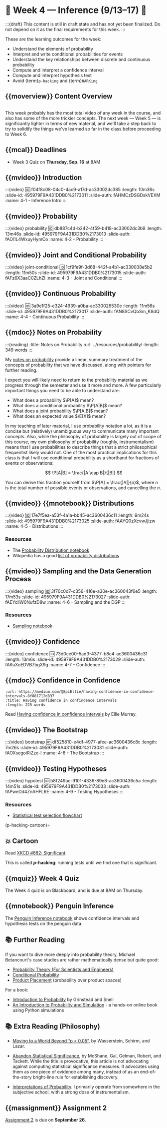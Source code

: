# 🚧 Week 4 — Inference (9/13–17) 🚧

:::{draft}
This content is still in draft state and has not yet been finalized.
Do not depend on it as the final requirements for this week.
:::

These are the learning outcomes for the week:

- Understand the elements of probability
- Interpret and write conditional probabilities for events
- Understand the key relationships between discrete and continuous probability
- Compute and interpret a confidence interval
- Compute and interpret hypothesis test
- Avoid {term}`p-hacking` and {term}`HARKing`

## {{moverview}} Content Overview

```{module} week4
```

This week probably has the most total video of any week in the course, and also has some of the more
trickier concepts.  The next week — Week 5 — is significantly lighter in terms of new material, and
we'll take a step back to try to solidify the things we've learned so far in the class before
proceeding to Week 6.

## {{mcal}} Deadlines

- Week 3 Quiz on **Thursday, Sep. 16** at 8AM

## {{mvideo}} Introduction

:::{video}
:id: f04f8c08-04c0-4ac9-a17d-ac33002dc385
:length: 10m36s
:slide-id: 495979F9A431DDB0%2173011
:slide-auth: fAHMCzDSGDskVEXM
:name: 4-1 - Inference Intro
:::


## {{mvideo}} Probability

:::{video} probability
:id: db887c4d-b242-4f59-b418-ac33002dc3b9
:length: 13m46s
:slide-id: 495979F9A431DDB0%2173013
:slide-auth: fAOl1L4WxuyHymCo
:name: 4-2 - Probability
:::


## {{mvideo}} Joint and Conditional Probability

:::{video} joint-conditional
:id: 1cf9fe9f-3d68-442f-a4b1-ac330038e5b2
:length: 11m50s
:slide-id: 495979F9A431DDB0%2173015
:slide-auth: fAFz6X3aaC0ZLhZI
:name: 4-3 - Joint and Conditional
:::


## {{mvideo}} Continuous Probability

:::{video}
:id: 3a9e1f25-e324-4939-a0ba-ac330026530e
:length: 11m56s
:slide-id: 495979F9A431DDB0%2173017
:slide-auth: fAN8SCvQbSm_K8dQ
:name: 4-4 - Continuous Probability
:::

## {{mdoc}} Notes on Probability

:::{reading}
:title: Notes on Probability
:url: ../resources/probability/
:length: 349 words
:::

My [notes on probability](../resources/probability.md) provide a linear, summary treatment of the
concepts of probability that we have discussed, along with pointers for further reading.

I expect you will likely need to return to the probability material as we progress through the semester
and use it more and more.  A few particularly important things you need to be able to understand are:

- What does a probability $\P[A]$ mean?
- What does a conditional probability $\P[A|B]$ mean?
- What does a joint probability $\P[A,B]$ mean?
- What does an expected value $\E[X]$ mean?

In my teaching of later material, I use probability notation a lot, as it is a concise but
(relatively) unambiguous way to communicate many important concepts.  Also, while the philosophy of
probability is largely out of scope of this course, my own philosophy of probability (roughly,
instrumentalism) means that I use probabilities to describe things that a strict philosophical
frequentist likely would not.  One of the most practical implications for this class is that I will use
conditional probability as a shorthand for fractions of events or observations:

$$
\P[A|B] = \frac{|A \cap B|}{|B|}
$$

You can derive this fraction yourself from $\P[A] = \frac{|A|}{n}$, where $n$ is the total number of
possible events or observations, and cancelling the $n$.

## {{mvideo}} {{mnotebook}} Distributions

:::{video}
:id: 17e7f5ea-a53f-4a1a-bb45-ac3600436c11
:length: 9m24s
:slide-id: 495979F9A431DDB0%2173025
:slide-auth: fAAYQ0zXcvwJjizw
:name: 4-5 - Distributions
:::

### Resources

- The [Probability Distribution notebook](Distributions.ipynb)
- Wikipedia has a good [list of probability distributions](https://en.wikipedia.org/wiki/List_of_probability_distributions)

## {{mvideo}} Sampling and the Data Generation Process

:::{video} sampling
:id: 3f70c0d7-c356-416e-a30e-ac360043f6e5
:length: 17m53s
:slide-id: 495979F9A431DDB0%2173027
:slide-auth: fAEYcilW0NufzD8w
:name: 4-6 - Sampling and the DGP
:::

### Resources

- [Sampling notebook](SamplingDists.ipynb)

## {{mvideo}} Confidence

:::{video} confidence
:id: 73d0ce00-5ad3-4377-b8c4-ac3600436c31
:length: 13m6s
:slide-id: 495979F9A431DDB0%2173029
:slide-auth: fAKuXoEDVB7bgX9g
:name: 4-7 - Confidence
:::

## {{mdoc}} Confidence in Confidence

```{reading} confidence-in-confidence
:url: https://medium.com/@EpiEllie/having-confidence-in-confidence-intervals-8f881712d837
:title: Having confidence in confindence intervals
:length: 225 words
```

Read [Having confidence in confidence intervals](https://medium.com/@EpiEllie/having-confidence-in-confidence-intervals-8f881712d837) by Ellie Murray.

## {{mvideo}} The Bootstrap

:::{video} bootstrap
:id: df525810-e4df-4977-afee-ac3600436c8c
:length: 7m26s
:slide-id: 495979F9A431DDB0%2173031
:slide-auth: fAOXsegoiRiZze-I
:name: 4-8 - The Bootstrap
:::

## {{mvideo}} Testing Hypotheses

:::{video} hypotest
:id: b8f249ac-9101-4336-89e8-ac3600436c5a
:length: 14m51s
:slide-id: 495979F9A431DDB0%2173033
:slide-auth: fAPweDd4ZnAHFL6E
:name: 4-9 - Testing Hypotheses
:::

### Resources

- [Statistical test selection flowchart](http://timdraws.net/files/StatisticalTestFinder.pdf)

(p-hacking-cartoon)=
## 💥 Cartoon

Read [XKCD #882: Significant](https://xkcd.com/882/).

This is called **_p_-hacking**: running tests until we find one that is significant.

## {{mquiz}} Week 4 Quiz

The Week 4 quiz is on Blackboard, and is due at 8AM on Thursday.

## {{mnotebook}} Penguin Inference

The [Penguin Inference notebook](../../resources/tutorials/PenguinSamples.ipynb) shows confidence intervals and hypothesis tests on the penguin data.

## 📚 Further Reading

If you want to dive more deeply into probability theory, Michael Betancourt's case studies are rather mathematically dense but quite good:

- [Probability Theory (For Scientists and Engineers)](https://betanalpha.github.io/assets/case_studies/probability_theory.html)
- [Conditional Probability](https://betanalpha.github.io/assets/case_studies/conditional_probability_theory.html)
- [Product Placement](https://betanalpha.github.io/assets/case_studies/probability_on_product_spaces.html) (probability over product spaces)

For a book:

- [Introduction to Probability](https://www.dartmouth.edu/~chance/teaching_aids/books_articles/probability_book/amsbook.mac.pdf) by Grinstead and Snell
- [An Introduction to Probability and Simulation](https://bookdown.org/kevin_davisross/probbook/) - a hands-on online book using Python simulations

## 📚 Extra Reading (Philosophy)

-   [Moving to a World Beyond “p < 0.05”](http://dx.doi.org/10.1080/00031305.2019.1583913), by Wasserstein, Schirm, and Lazar.

-   [Abandon Statistical Significance](http://www.stat.columbia.edu/~gelman/research/unpublished/abandon.pdf), by McShane, Gal, Gelman, Robert, and Tackett.
    While the title is provocative, this article is not advocating against computing statistical significance measures.
    It advocates using them as one piece of evidence among many, instead of as an end-of-the-story bright-line rule for establishing discovery.

-   [Interpretations of Probability](https://plato.stanford.edu/entries/probability-interpret/).
    I primarily operate from somewhere in the subjective school, with a strong dose of instrumentalism.

## {{massignment}} Assignment 2

[Assignment 2](../assignments/A2/index.md) is due on **September 26**.
